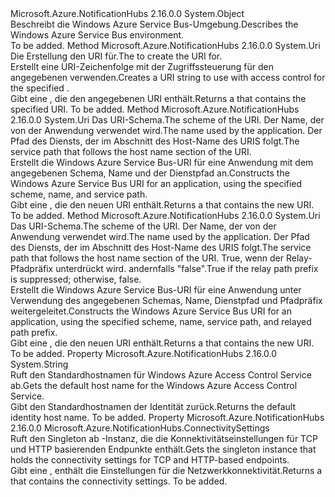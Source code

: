 <Type Name="ServiceBusEnvironment" FullName="Microsoft.Azure.NotificationHubs.ServiceBusEnvironment">
  <TypeSignature Language="C#" Value="public static class ServiceBusEnvironment" />
  <TypeSignature Language="ILAsm" Value=".class public auto ansi abstract sealed beforefieldinit ServiceBusEnvironment extends System.Object" />
  <TypeSignature Language="DocId" Value="T:Microsoft.Azure.NotificationHubs.ServiceBusEnvironment" />
  <TypeSignature Language="VB.NET" Value="Public Class ServiceBusEnvironment" />
  <TypeSignature Language="F#" Value="type ServiceBusEnvironment = class" />
  <AssemblyInfo>
    <AssemblyName>Microsoft.Azure.NotificationHubs</AssemblyName>
    <AssemblyVersion>2.16.0.0</AssemblyVersion>
  </AssemblyInfo>
  <Base>
    <BaseTypeName>System.Object</BaseTypeName>
  </Base>
  <Interfaces />
  <Docs>
    <summary><span data-ttu-id="da514-101">Beschreibt die Windows Azure Service Bus-Umgebung.</span><span class="sxs-lookup"><span data-stu-id="da514-101">Describes the Windows Azure Service Bus environment.</span></span> </summary>
    <remarks>To be added.</remarks>
  </Docs>
  <Members>
    <Member MemberName="CreateAccessControlUri">
      <MemberSignature Language="C#" Value="public static Uri CreateAccessControlUri (string serviceNamespace);" />
      <MemberSignature Language="ILAsm" Value=".method public static hidebysig class System.Uri CreateAccessControlUri(string serviceNamespace) cil managed" />
      <MemberSignature Language="DocId" Value="M:Microsoft.Azure.NotificationHubs.ServiceBusEnvironment.CreateAccessControlUri(System.String)" />
      <MemberSignature Language="VB.NET" Value="Public Shared Function CreateAccessControlUri (serviceNamespace As String) As Uri" />
      <MemberSignature Language="F#" Value="static member CreateAccessControlUri : string -&gt; Uri" Usage="Microsoft.Azure.NotificationHubs.ServiceBusEnvironment.CreateAccessControlUri serviceNamespace" />
      <MemberType>Method</MemberType>
      <AssemblyInfo>
        <AssemblyName>Microsoft.Azure.NotificationHubs</AssemblyName>
        <AssemblyVersion>2.16.0.0</AssemblyVersion>
      </AssemblyInfo>
      <ReturnValue>
        <ReturnType>System.Uri</ReturnType>
      </ReturnValue>
      <Parameters>
        <Parameter Name="serviceNamespace" Type="System.String" />
      </Parameters>
      <Docs>
        <param name="serviceNamespace"><span data-ttu-id="da514-102">Die Erstellung den URI für.</span><span class="sxs-lookup"><span data-stu-id="da514-102">The  to create the URI for.</span></span></param>
        <summary><span data-ttu-id="da514-103">Erstellt eine URI-Zeichenfolge mit der Zugriffssteuerung für den angegebenen verwenden.</span><span class="sxs-lookup"><span data-stu-id="da514-103">Creates a URI string to use with access control for the specified .</span></span></summary>
        <returns><span data-ttu-id="da514-104">Gibt eine <see cref="T:System.Uri" /> , die den angegebenen URI enthält.</span><span class="sxs-lookup"><span data-stu-id="da514-104">Returns a <see cref="T:System.Uri" /> that contains the specified URI.</span></span></returns>
        <remarks>To be added.</remarks>
      </Docs>
    </Member>
    <Member MemberName="CreateServiceUri">
      <MemberSignature Language="C#" Value="public static Uri CreateServiceUri (string scheme, string serviceNamespace, string servicePath);" />
      <MemberSignature Language="ILAsm" Value=".method public static hidebysig class System.Uri CreateServiceUri(string scheme, string serviceNamespace, string servicePath) cil managed" />
      <MemberSignature Language="DocId" Value="M:Microsoft.Azure.NotificationHubs.ServiceBusEnvironment.CreateServiceUri(System.String,System.String,System.String)" />
      <MemberSignature Language="VB.NET" Value="Public Shared Function CreateServiceUri (scheme As String, serviceNamespace As String, servicePath As String) As Uri" />
      <MemberSignature Language="F#" Value="static member CreateServiceUri : string * string * string -&gt; Uri" Usage="Microsoft.Azure.NotificationHubs.ServiceBusEnvironment.CreateServiceUri (scheme, serviceNamespace, servicePath)" />
      <MemberType>Method</MemberType>
      <AssemblyInfo>
        <AssemblyName>Microsoft.Azure.NotificationHubs</AssemblyName>
        <AssemblyVersion>2.16.0.0</AssemblyVersion>
      </AssemblyInfo>
      <ReturnValue>
        <ReturnType>System.Uri</ReturnType>
      </ReturnValue>
      <Parameters>
        <Parameter Name="scheme" Type="System.String" />
        <Parameter Name="serviceNamespace" Type="System.String" />
        <Parameter Name="servicePath" Type="System.String" />
      </Parameters>
      <Docs>
        <param name="scheme"><span data-ttu-id="da514-105">Das URI-Schema.</span><span class="sxs-lookup"><span data-stu-id="da514-105">The scheme of the URI.</span></span></param>
        <param name="serviceNamespace"><span data-ttu-id="da514-106">Der Name, der von der Anwendung verwendet wird.</span><span class="sxs-lookup"><span data-stu-id="da514-106">The  name used by the application.</span></span></param>
        <param name="servicePath"><span data-ttu-id="da514-107">Der Pfad des Diensts, der im Abschnitt des Host-Name des URIS folgt.</span><span class="sxs-lookup"><span data-stu-id="da514-107">The service path that follows the host name section of the URI.</span></span></param>
        <summary><span data-ttu-id="da514-108">Erstellt die Windows Azure Service Bus-URI für eine Anwendung mit dem angegebenen Schema, Name und der Dienstpfad an.</span><span class="sxs-lookup"><span data-stu-id="da514-108">Constructs the Windows Azure Service Bus URI for an application, using the specified scheme,  name, and service path.</span></span></summary>
        <returns><span data-ttu-id="da514-109">Gibt eine <see cref="T:System.Uri" /> , die den neuen URI enthält.</span><span class="sxs-lookup"><span data-stu-id="da514-109">Returns a <see cref="T:System.Uri" /> that contains the new URI.</span></span></returns>
        <remarks>To be added.</remarks>
      </Docs>
    </Member>
    <Member MemberName="CreateServiceUri">
      <MemberSignature Language="C#" Value="public static Uri CreateServiceUri (string scheme, string serviceNamespace, string servicePath, bool suppressRelayPathPrefix);" />
      <MemberSignature Language="ILAsm" Value=".method public static hidebysig class System.Uri CreateServiceUri(string scheme, string serviceNamespace, string servicePath, bool suppressRelayPathPrefix) cil managed" />
      <MemberSignature Language="DocId" Value="M:Microsoft.Azure.NotificationHubs.ServiceBusEnvironment.CreateServiceUri(System.String,System.String,System.String,System.Boolean)" />
      <MemberSignature Language="VB.NET" Value="Public Shared Function CreateServiceUri (scheme As String, serviceNamespace As String, servicePath As String, suppressRelayPathPrefix As Boolean) As Uri" />
      <MemberSignature Language="F#" Value="static member CreateServiceUri : string * string * string * bool -&gt; Uri" Usage="Microsoft.Azure.NotificationHubs.ServiceBusEnvironment.CreateServiceUri (scheme, serviceNamespace, servicePath, suppressRelayPathPrefix)" />
      <MemberType>Method</MemberType>
      <AssemblyInfo>
        <AssemblyName>Microsoft.Azure.NotificationHubs</AssemblyName>
        <AssemblyVersion>2.16.0.0</AssemblyVersion>
      </AssemblyInfo>
      <ReturnValue>
        <ReturnType>System.Uri</ReturnType>
      </ReturnValue>
      <Parameters>
        <Parameter Name="scheme" Type="System.String" />
        <Parameter Name="serviceNamespace" Type="System.String" />
        <Parameter Name="servicePath" Type="System.String" />
        <Parameter Name="suppressRelayPathPrefix" Type="System.Boolean" />
      </Parameters>
      <Docs>
        <param name="scheme"><span data-ttu-id="da514-110">Das URI-Schema.</span><span class="sxs-lookup"><span data-stu-id="da514-110">The scheme of the URI.</span></span></param>
        <param name="serviceNamespace"><span data-ttu-id="da514-111">Der Name, der von der Anwendung verwendet wird.</span><span class="sxs-lookup"><span data-stu-id="da514-111">The  name used by the application.</span></span></param>
        <param name="servicePath"><span data-ttu-id="da514-112">Der Pfad des Diensts, der im Abschnitt des Host-Name des URIS folgt.</span><span class="sxs-lookup"><span data-stu-id="da514-112">The service path that follows the host name section of the URI.</span></span></param>
        <param name="suppressRelayPathPrefix"><span data-ttu-id="da514-113">True, wenn der Relay-Pfadpräfix unterdrückt wird. andernfalls "false".</span><span class="sxs-lookup"><span data-stu-id="da514-113">True if the relay path prefix is suppressed; otherwise, false.</span></span></param>
        <summary><span data-ttu-id="da514-114">Erstellt die Windows Azure Service Bus-URI für eine Anwendung unter Verwendung des angegebenen Schemas, Name, Dienstpfad und Pfadpräfix weitergeleitet.</span><span class="sxs-lookup"><span data-stu-id="da514-114">Constructs the Windows Azure Service Bus URI for an application, using the specified scheme,  name, service path, and relayed path prefix.</span></span></summary>
        <returns><span data-ttu-id="da514-115">Gibt eine <see cref="T:System.Uri" /> , die den neuen URI enthält.</span><span class="sxs-lookup"><span data-stu-id="da514-115">Returns a <see cref="T:System.Uri" /> that contains the new URI.</span></span></returns>
        <remarks>To be added.</remarks>
      </Docs>
    </Member>
    <Member MemberName="DefaultIdentityHostName">
      <MemberSignature Language="C#" Value="public static string DefaultIdentityHostName { get; }" />
      <MemberSignature Language="ILAsm" Value=".property string DefaultIdentityHostName" />
      <MemberSignature Language="DocId" Value="P:Microsoft.Azure.NotificationHubs.ServiceBusEnvironment.DefaultIdentityHostName" />
      <MemberSignature Language="VB.NET" Value="Public Shared ReadOnly Property DefaultIdentityHostName As String" />
      <MemberSignature Language="F#" Value="member this.DefaultIdentityHostName : string" Usage="Microsoft.Azure.NotificationHubs.ServiceBusEnvironment.DefaultIdentityHostName" />
      <MemberType>Property</MemberType>
      <AssemblyInfo>
        <AssemblyName>Microsoft.Azure.NotificationHubs</AssemblyName>
        <AssemblyVersion>2.16.0.0</AssemblyVersion>
      </AssemblyInfo>
      <ReturnValue>
        <ReturnType>System.String</ReturnType>
      </ReturnValue>
      <Docs>
        <summary><span data-ttu-id="da514-116">Ruft den Standardhostnamen für Windows Azure Access Control Service ab.</span><span class="sxs-lookup"><span data-stu-id="da514-116">Gets the default host name for the Windows Azure Access Control Service.</span></span></summary>
        <value><span data-ttu-id="da514-117">Gibt den Standardhostnamen der Identität zurück.</span><span class="sxs-lookup"><span data-stu-id="da514-117">Returns the default identity host name.</span></span> </value>
        <remarks>To be added.</remarks>
      </Docs>
    </Member>
    <Member MemberName="SystemConnectivity">
      <MemberSignature Language="C#" Value="public static Microsoft.Azure.NotificationHubs.ConnectivitySettings SystemConnectivity { get; }" />
      <MemberSignature Language="ILAsm" Value=".property class Microsoft.Azure.NotificationHubs.ConnectivitySettings SystemConnectivity" />
      <MemberSignature Language="DocId" Value="P:Microsoft.Azure.NotificationHubs.ServiceBusEnvironment.SystemConnectivity" />
      <MemberSignature Language="VB.NET" Value="Public Shared ReadOnly Property SystemConnectivity As ConnectivitySettings" />
      <MemberSignature Language="F#" Value="member this.SystemConnectivity : Microsoft.Azure.NotificationHubs.ConnectivitySettings" Usage="Microsoft.Azure.NotificationHubs.ServiceBusEnvironment.SystemConnectivity" />
      <MemberType>Property</MemberType>
      <AssemblyInfo>
        <AssemblyName>Microsoft.Azure.NotificationHubs</AssemblyName>
        <AssemblyVersion>2.16.0.0</AssemblyVersion>
      </AssemblyInfo>
      <ReturnValue>
        <ReturnType>Microsoft.Azure.NotificationHubs.ConnectivitySettings</ReturnType>
      </ReturnValue>
      <Docs>
        <summary><span data-ttu-id="da514-118">Ruft den Singleton ab <see cref="T:Microsoft.Azure.NotificationHubs.ConnectivitySettings" /> -Instanz, die die Konnektivitätseinstellungen für TCP und HTTP basierenden Endpunkte enthält.</span><span class="sxs-lookup"><span data-stu-id="da514-118">Gets the singleton <see cref="T:Microsoft.Azure.NotificationHubs.ConnectivitySettings" /> instance that holds the connectivity settings for TCP and HTTP-based endpoints.</span></span></summary>
        <value><span data-ttu-id="da514-119">Gibt eine <see cref="T:Microsoft.Azure.NotificationHubs.ConnectivitySettings" /> , enthält die Einstellungen für die Netzwerkkonnektivität.</span><span class="sxs-lookup"><span data-stu-id="da514-119">Returns a <see cref="T:Microsoft.Azure.NotificationHubs.ConnectivitySettings" /> that contains the connectivity settings.</span></span></value>
        <remarks>To be added.</remarks>
      </Docs>
    </Member>
  </Members>
</Type>